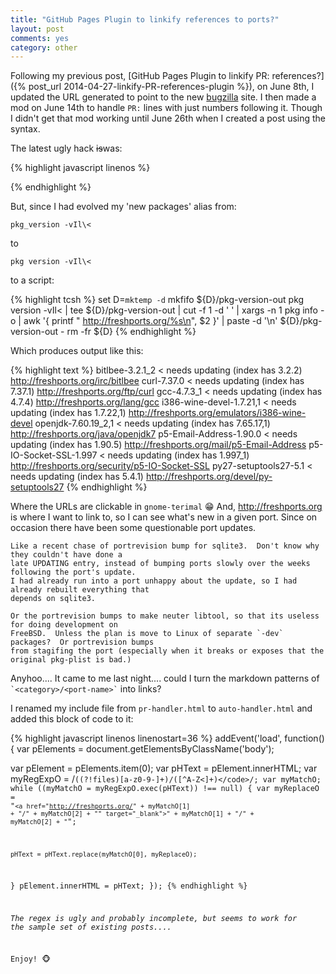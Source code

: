 ```yaml
---
title: "GitHub Pages Plugin to linkify references to ports?"
layout: post
comments: yes
category: other
---
```


Following my previous post,
[GitHub Pages Plugin to linkify PR: references?]({% post_url 2014-04-27-linkify-PR-references-plugin %}),
on June 8th, I updated the URL generated to point to the new [bugzilla](https://bugs.FreeBSD.org/bugzilla) site.  I then
made a mod on June 14th to handle `PR:` lines with just numbers following it.  Though I didn't get that mod working until
June 26th when I created a post using the syntax.

The latest ugly hack ~~is~~was:

{% highlight javascript linenos %}
<script type="text/javascript">
function addEvent(evType, f) {
  if (window.addEventListener){
    window.addEventListener(evType, f, false);
    return true;
  } else if (window.attachEvent){
    var r = window.attachEvent("on"+evType, f);
    return r;
  } else {
    return false;
  }
}
addEvent('load', function() {
  var pElements = document.getElementsByClassName('body');

  var pElement = pElements.item(0);
  var pHText = pElement.innerHTML;
  var myRegExpO = /PR: ([^\/]+)\/(\d+)/;
  var myMatchO = myRegExpO.exec(pHText);

  var myRegExpN = /PR: (\d+)/;
  var myMatchN = myRegExpN.exec(pHText);

  if (myMatchO) {
    var myReplaceO = "PR: <a href=\"https://bugs.FreeBSD.org/bugzilla/show_bug.cgi?id=" + myMatchO[2] + "\" target=\"_blank\">" + myMatchO[1] + "/" + myMatchO[2] + "</a>";

    var pReplacedO = pHText.replace(myRegExpO, myReplaceO);
    pElement.innerHTML = pReplacedO;
  }
  if (myMatchN) {
    var myReplaceN = "PR: <a href=\"https://bugs.FreeBSD.org/bugzilla/show_bug.cgi?id=" + myMatchN[1] + "\" target=\"_blank\">" + myMatchN[1] + "</a>";

    var pReplacedN = pHText.replace(myRegExpN, myReplaceN);
    pElement.innerHTML = pReplacedN;
  }
});
</script>
{% endhighlight %}

But, since I had evolved my 'new packages' alias from:

    pkg_version -vIl\<

to

    pkg version -vIl\<

to a script:

{% highlight tcsh %}
set D=`mktemp -d`
mkfifo ${D}/pkg-version-out
pkg version -vIl\< | tee ${D}/pkg-version-out | cut -f 1 -d ' ' | xargs -n 1 pkg info -o | awk '{ printf "                    http://freshports.org/%s\n", $2 }' | paste -d '\n' ${D}/pkg-version-out -
rm -fr ${D}
{% endhighlight %}

Which produces output like this:

{% highlight text %}
bitlbee-3.2.1_2                    <   needs updating (index has 3.2.2)
                    http://freshports.org/irc/bitlbee
curl-7.37.0                        <   needs updating (index has 7.37.1)
                    http://freshports.org/ftp/curl
gcc-4.7.3_1                        <   needs updating (index has 4.7.4)
                    http://freshports.org/lang/gcc
i386-wine-devel-1.7.21,1           <   needs updating (index has 1.7.22,1)
                    http://freshports.org/emulators/i386-wine-devel
openjdk-7.60.19_2,1                <   needs updating (index has 7.65.17,1)
                    http://freshports.org/java/openjdk7
p5-Email-Address-1.90.0            <   needs updating (index has 1.90.5)
                    http://freshports.org/mail/p5-Email-Address
p5-IO-Socket-SSL-1.997             <   needs updating (index has 1.997_1)
                    http://freshports.org/security/p5-IO-Socket-SSL
py27-setuptools27-5.1              <   needs updating (index has 5.4.1)
                    http://freshports.org/devel/py-setuptools27
{% endhighlight %}

Where the URLs are clickable in `gnome-terimal` :grin:  And, http://freshports.org is where I want to link to, so I can
see what's new in a given port.  Since on occasion there have been some questionable port updates.

~~~~~~~~~~ text
Like a recent chase of portrevision bump for sqlite3.  Don't know why they couldn't have done a
late UPDATING entry, instead of bumping ports slowly over the weeks following the port's update.
I had already run into a port unhappy about the update, so I had already rebuilt everything that
depends on sqlite3.

Or the portrevision bumps to make neuter libtool, so that its useless for doing development on
FreeBSD.  Unless the plan is move to Linux of separate `-dev` packages?  Or portrevision bumps
from stagifing the port (especially when it breaks or exposes that the original pkg-plist is bad.)
~~~~~~~~~~

Anyhoo.... It came to me last night.... could I turn the markdown patterns of <code>\`<category\>/<port-name\>\`</code>
into links?

I renamed my include file from `pr-handler.html` to `auto-handler.html` and added this block of code to it:

{% highlight javascript linenos linenostart=36 %}
addEvent('load', function() {
  var pElements = document.getElementsByClassName('body');

  var pElement = pElements.item(0);
  var pHText = pElement.innerHTML;
  var myRegExpO = /<code>((?!files)[a-z0-9\-]+)\/([^A-Z<]+)<\/code>/;
  var myMatchO;
  while ((myMatchO = myRegExpO.exec(pHText)) !== null) {
    var myReplaceO = "<code><a href=\"http://freshports.org/" + myMatchO[1] + "/" + myMatchO[2] + "\" target=\"_blank\">" + myMatchO[1] + "/" + myMatchO[2] + "</a></code>";

    pHText = pHText.replace(myMatchO[0], myReplaceO);
  }
  pElement.innerHTML = pHText;
});
{% endhighlight %}

*The regex is ugly and probably incomplete, but seems to work for the sample set of existing posts....*

Enjoy! :monkey_face:
